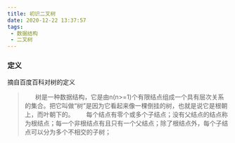 ```yaml
---
title: 初识二叉树
date: 2020-12-22 13:37:57
tags: 
 - 数据结构
 - 二叉树
---
```


### 定义
摘自百度百科对树的定义
> &nbsp;&nbsp;&nbsp;&nbsp;&nbsp;&nbsp;树是一种数据结构，它是由n(n>=1)个有限结点组成一个具有层次关系的集合。把它叫做“树”是因为它看起来像一棵倒挂的树，也就是说它是根朝上，而叶朝下的。
> &nbsp;&nbsp;&nbsp;&nbsp;&nbsp;&nbsp;每个结点有零个或多个子结点；没有父结点的结点称为根结点；每一个非根结点有且只有一个父结点；除了根结点外，每个子结点可以分为多个不相交的子树；
